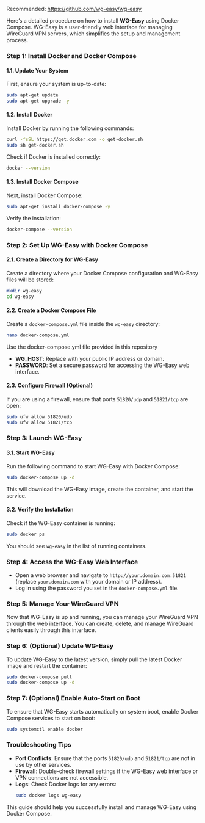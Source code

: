 Recommended:   https://github.com/wg-easy/wg-easy



Here’s a detailed procedure on how to install **WG-Easy** using Docker Compose. WG-Easy is a user-friendly web interface for managing WireGuard VPN servers, which simplifies the setup and management process.

### Step 1: Install Docker and Docker Compose

#### 1.1. Update Your System
First, ensure your system is up-to-date:
```bash
sudo apt-get update
sudo apt-get upgrade -y
```

#### 1.2. Install Docker
Install Docker by running the following commands:
```bash
curl -fsSL https://get.docker.com -o get-docker.sh
sudo sh get-docker.sh
```
Check if Docker is installed correctly:
```bash
docker --version
```

#### 1.3. Install Docker Compose
Next, install Docker Compose:
```bash
sudo apt-get install docker-compose -y
```
Verify the installation:
```bash
docker-compose --version
```

### Step 2: Set Up WG-Easy with Docker Compose

#### 2.1. Create a Directory for WG-Easy
Create a directory where your Docker Compose configuration and WG-Easy files will be stored:
```bash
mkdir wg-easy
cd wg-easy
```

#### 2.2. Create a Docker Compose File
Create a `docker-compose.yml` file inside the `wg-easy` directory:
```bash
nano docker-compose.yml
```

Use the docker-compose.yml file provided in this repository


- **WG_HOST**: Replace with your public IP address or domain.
- **PASSWORD**: Set a secure password for accessing the WG-Easy web interface.

#### 2.3. Configure Firewall (Optional)
If you are using a firewall, ensure that ports `51820/udp` and `51821/tcp` are open:
```bash
sudo ufw allow 51820/udp
sudo ufw allow 51821/tcp
```

### Step 3: Launch WG-Easy

#### 3.1. Start WG-Easy
Run the following command to start WG-Easy with Docker Compose:
```bash
sudo docker-compose up -d
```
This will download the WG-Easy image, create the container, and start the service.

#### 3.2. Verify the Installation
Check if the WG-Easy container is running:
```bash
sudo docker ps
```
You should see `wg-easy` in the list of running containers.

### Step 4: Access the WG-Easy Web Interface

- Open a web browser and navigate to `http://your.domain.com:51821` (replace `your.domain.com` with your domain or IP address).
- Log in using the password you set in the `docker-compose.yml` file.

### Step 5: Manage Your WireGuard VPN

Now that WG-Easy is up and running, you can manage your WireGuard VPN through the web interface. You can create, delete, and manage WireGuard clients easily through this interface.

### Step 6: (Optional) Update WG-Easy

To update WG-Easy to the latest version, simply pull the latest Docker image and restart the container:
```bash
sudo docker-compose pull
sudo docker-compose up -d
```

### Step 7: (Optional) Enable Auto-Start on Boot

To ensure that WG-Easy starts automatically on system boot, enable Docker Compose services to start on boot:
```bash
sudo systemctl enable docker
```

### Troubleshooting Tips
- **Port Conflicts**: Ensure that the ports `51820/udp` and `51821/tcp` are not in use by other services.
- **Firewall**: Double-check firewall settings if the WG-Easy web interface or VPN connections are not accessible.
- **Logs**: Check Docker logs for any errors:
  ```bash
  sudo docker logs wg-easy
  ```

This guide should help you successfully install and manage WG-Easy using Docker Compose.
